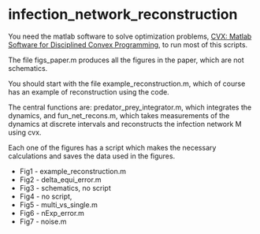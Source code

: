 # infection_network_reconstruction

You need the matlab software to solve optimization problems, [CVX: Matlab Software for Disciplined Convex Programming](http://cvxr.com/cvx/), to run most of this scripts.

The file figs_paper.m produces all the figures in the paper, which are not schematics.

You should start with the file example_reconstruction.m, which of course has an example of reconstruction using the code.

The central functions are:
predator_prey_integrator.m, which integrates the dynamics, and
fun_net_recons.m, which takes measurements of the dynamics at discrete intervals and reconstructs the infection network M using cvx.

Each one of the figures has a script which makes the necessary calculations and saves the data used in the figures.

* Fig1 - example_reconstruction.m
* Fig2 - delta_equi_error.m
* Fig3 - schematics, no script
* Fig4 - no script,
* Fig5 - multi_vs_single.m
* Fig6 - nExp_error.m
* Fig7 - noise.m

